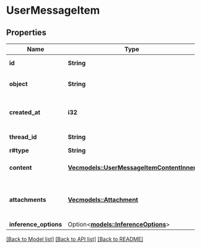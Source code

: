 # UserMessageItem

## Properties

Name | Type | Description | Notes
------------ | ------------- | ------------- | -------------
**id** | **String** | Identifier of the thread item. | 
**object** | **String** | Type discriminator that is always `chatkit.thread_item`. | 
**created_at** | **i32** | Unix timestamp (in seconds) for when the item was created. | 
**thread_id** | **String** | Identifier of the parent thread. | 
**r#type** | **String** |  | 
**content** | [**Vec<models::UserMessageItemContentInner>**](UserMessageItem_content_inner.md) | Ordered content elements supplied by the user. | 
**attachments** | [**Vec<models::Attachment>**](Attachment.md) | Attachments associated with the user message. Defaults to an empty list. | 
**inference_options** | Option<[**models::InferenceOptions**](InferenceOptions.md)> |  | 

[[Back to Model list]](../README.md#documentation-for-models) [[Back to API list]](../README.md#documentation-for-api-endpoints) [[Back to README]](../README.md)


